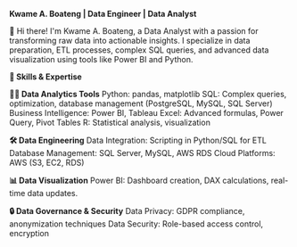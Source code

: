**Kwame A. Boateng | Data Engineer | Data Analyst**

👋 Hi there! I'm Kwame A. Boateng, a Data Analyst with a passion for transforming raw data into actionable insights. I specialize in data preparation, ETL processes, complex SQL queries, and advanced data visualization using tools like Power BI and Python.

**🔧 Skills & Expertise**

**👨‍💻 Data Analytics Tools**
Python: pandas, matplotlib
SQL: Complex queries, optimization, database management (PostgreSQL, MySQL, SQL Server)
Business Intelligence: Power BI, Tableau
Excel: Advanced formulas, Power Query, Pivot Tables
R: Statistical analysis, visualization

**🛠 Data Engineering**
Data Integration: Scripting in Python/SQL for ETL
Database Management: SQL Server, MySQL, AWS RDS
Cloud Platforms: AWS (S3, EC2, RDS)

**📊 Data Visualization**
Power BI: Dashboard creation, DAX calculations, real-time data updates.

**🔒 Data Governance & Security**
Data Privacy: GDPR compliance, anonymization techniques
Data Security: Role-based access control, encryption
